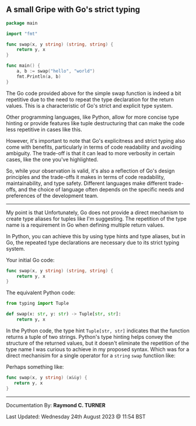 ## A small Gripe with Go's strict typing

```go
package main

import "fmt"

func swap(x, y string) (string, string) {
	return y, x
}

func main() {
	a, b := swap("hello", "world")
	fmt.Println(a, b)
}
```
The Go code provided above for the simple swap function is indeed a bit repetitive due to the need to repeat the type declaration for the return values. This is a characteristic of Go's strict and explicit type system.

Other programming languages, like Python, allow for more concise type hinting or provide features like tuple destructuring that can make the code less repetitive in cases like this.

However, it's important to note that Go's explicitness and strict typing also come with benefits, particularly in terms of code readability and avoiding ambiguity. The trade-off is that it can lead to more verbosity in certain cases, like the one you've highlighted.

So, while your observation is valid, it's also a reflection of Go's design principles and the trade-offs it makes in terms of code readability, maintainability, and type safety. Different languages make different trade-offs, and the choice of language often depends on the specific needs and preferences of the development team.

---

My point is that Unfortunately, Go does not provide a direct mechanism to create type aliases for tuples like I'm suggesting. The repetition of the type name is a requirement in Go when defining multiple return values.

In Python, you can achieve this by using type hints and type aliases, but in Go, the repeated type declarations are necessary due to its strict typing system.

Your initial Go code:

```go
func swap(x, y string) (string, string) {
    return y, x
}
```

The equivalent Python code:

```python
from typing import Tuple

def swap(x: str, y: str) -> Tuple[str, str]:
    return y, x
```

In the Python code, the type hint `Tuple[str, str]` indicates that the function returns a tuple of two strings. Python's type hinting helps convey the structure of the returned values, but it doesn't eliminate the repetition of the type name I was curious to achieve in my proposed syntax. Which was for a direct mechanisim for a single operator for a `string` `swap` functiion like:

 Perhaps something like:
 
 ```go
 func swap(x, y string) (x&&y) {
    return y, x
}
```

---

Documentation By: **Raymond C. TURNER**

Last Updated: Wednesday 24th August 2023 @ 11:54 BST